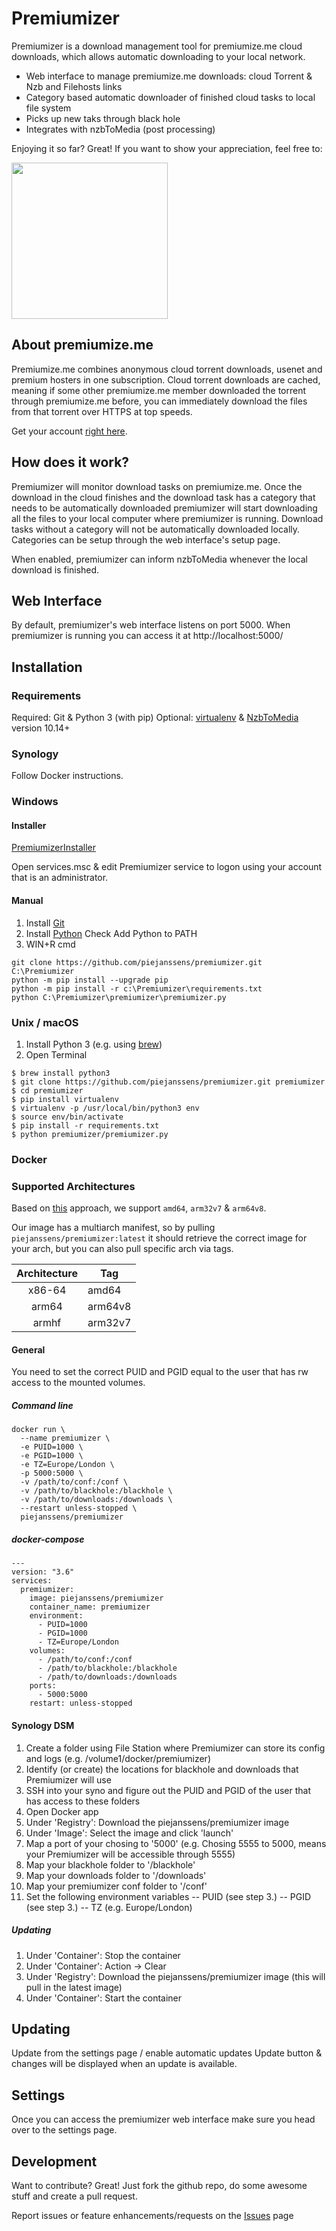 # Premiumizer

Premiumizer is a download management tool for premiumize.me cloud downloads, which allows automatic downloading to your local network.

  - Web interface to manage premiumize.me downloads: cloud Torrent & Nzb and Filehosts links
  - Category based automatic downloader of finished cloud tasks to local file system
  - Picks up new taks through black hole
  - Integrates with nzbToMedia (post processing)

Enjoying it so far? Great! If you want to show your appreciation, feel free to:  

<a href="https://ko-fi.com/M4M7694D5"><img src="https://uploads-ssl.webflow.com/5c14e387dab576fe667689cf/5cbed8a4ae2b88347c06c923_BuyMeACoffee_blue-p-500.png" width="250px"></a>

## About premiumize.me
Premiumize.me combines anonymous cloud torrent downloads, usenet and premium hosters in one subscription. Cloud torrent downloads are cached, meaning if some other premiumize.me member downloaded the torrent through premiumize.me before, you can immediately download the files from that torrent over HTTPS at top speeds.

Get your account [right here](https://www.premiumize.me/ref/198754075).



## How does it work?
Premiumizer will monitor download tasks on premiumize.me.
Once the download in the cloud finishes and the download task has a category that needs to be automatically downloaded premiumizer will start downloading all the files to your local computer where premiumizer is running. Download tasks without a category will not be automatically downloaded locally. Categories can be setup through the web interface's setup page.

When enabled, premiumizer can inform nzbToMedia whenever the local download is finished.

## Web Interface
By default, premiumizer's web interface listens on port 5000.
When premiumizer is running you can access it at http://localhost:5000/ 

## Installation

### Requirements
Required: Git & Python 3 (with pip)
Optional: [virtualenv](https://pypi.python.org/pypi/virtualenv) & [NzbToMedia](https://github.com/clinton-hall/nzbToMedia) version 10.14+

### Synology
Follow Docker instructions.

### Windows
#### Installer
[PremiumizerInstaller](https://github.com/neox387/PremiumizerInstaller/releases)

Open services.msc & edit Premiumizer service to logon using your account that is an administrator.

#### Manual

1. Install [Git](https://git-scm.com/download/win)
2. Install [Python](https://www.python.org/downloads/) Check Add Python to PATH
3. WIN+R cmd
```
git clone https://github.com/piejanssens/premiumizer.git C:\Premiumizer
python -m pip install --upgrade pip
python -m pip install -r c:\Premiumizer\requirements.txt
python C:\Premiumizer\premiumizer\premiumizer.py
```

### Unix / macOS

1. Install Python 3 (e.g. using [brew](http://brew.sh/))
2. Open Terminal
```
$ brew install python3
$ git clone https://github.com/piejanssens/premiumizer.git premiumizer
$ cd premiumizer
$ pip install virtualenv
$ virtualenv -p /usr/local/bin/python3 env
$ source env/bin/activate
$ pip install -r requirements.txt
$ python premiumizer/premiumizer.py
```

### Docker

### Supported Architectures
Based on [this](https://github.com/cgiraldo/docker-hello-multiarch) approach, we support `amd64`, `arm32v7` & `arm64v8`.

Our image has a multiarch manifest, so by pulling `piejanssens/premiumizer:latest` it should retrieve the correct image for your arch, but you can also pull specific arch via tags.

| Architecture | Tag |
| :----: | --- |
| x86-64 | amd64 |
| arm64 | arm64v8 |
| armhf | arm32v7 |

#### General
You need to set the correct PUID and PGID equal to the user that has rw access to the mounted volumes.

##### Command line
```
docker run \
  --name premiumizer \
  -e PUID=1000 \
  -e PGID=1000 \
  -e TZ=Europe/London \
  -p 5000:5000 \
  -v /path/to/conf:/conf \
  -v /path/to/blackhole:/blackhole \
  -v /path/to/downloads:/downloads \
  --restart unless-stopped \
  piejanssens/premiumizer
```
##### docker-compose
```
---
version: "3.6"
services:
  premiumizer:
    image: piejanssens/premiumizer
    container_name: premiumizer
    environment:
      - PUID=1000
      - PGID=1000
      - TZ=Europe/London
    volumes:
      - /path/to/conf:/conf
      - /path/to/blackhole:/blackhole
      - /path/to/downloads:/downloads
    ports:
      - 5000:5000
    restart: unless-stopped
```

#### Synology DSM
1. Create a folder using File Station where Premiumizer can store its config and logs (e.g. /volume1/docker/premiumizer)
2. Identify (or create) the locations for blackhole and downloads that Premiumizer will use
3. SSH into your syno and figure out the PUID and PGID of the user that has access to these folders
4. Open Docker app
5. Under 'Registry': Download the piejanssens/premiumizer image
6. Under 'Image': Select the image and click 'launch'
7. Map a port of your chosing to '5000' (e.g. Chosing 5555 to 5000, means your Premiumizer will be accessible through 5555)
8. Map your blackhole folder to '/blackhole'
9. Map your downloads folder to '/downloads'
10. Map your premiumizer conf folder to '/conf'
11. Set the following environment variables
-- PUID (see step 3.)
-- PGID (see step 3.)
-- TZ (e.g. Europe/London)

##### Updating
1. Under 'Container': Stop the container
2. Under 'Container': Action -> Clear
2. Under 'Registry': Download the piejanssens/premiumizer image (this will pull in the latest image)
3. Under 'Container': Start the container 

## Updating
Update from the settings page / enable automatic updates
Update button & changes will be displayed when an update is available.

## Settings
Once you can access the premiumizer web interface make sure you head over to the settings page.

## Development
Want to contribute? Great!
Just fork the github repo, do some awesome stuff and create a pull request.

Report issues or feature enhancements/requests on the [Issues](https://github.com/piejanssens/premiumizer/issues) page
